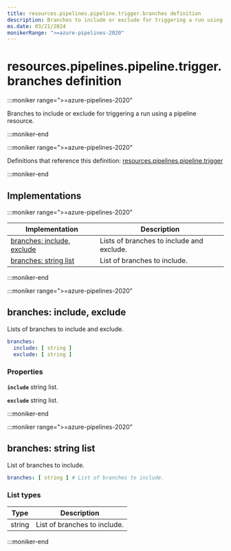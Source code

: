 ```yaml
---
title: resources.pipelines.pipeline.trigger.branches definition
description: Branches to include or exclude for triggering a run using a pipeline resource.
ms.date: 03/21/2024
monikerRange: ">=azure-pipelines-2020"
---
```


# resources.pipelines.pipeline.trigger.branches definition

<!-- :::description::: -->
:::moniker range=">=azure-pipelines-2020"

<!-- :::editable-content name="description"::: -->
Branches to include or exclude for triggering a run using a pipeline resource.
<!-- :::editable-content-end::: -->

:::moniker-end
<!-- :::description-end::: -->

<!-- :::parents::: -->
:::moniker range=">=azure-pipelines-2020"

Definitions that reference this definition: [resources.pipelines.pipeline.trigger](resources-pipelines-pipeline-trigger.md)

:::moniker-end
<!-- :::parents-end::: -->

## Implementations

<!-- :::implementations-list::: -->
:::moniker range=">=azure-pipelines-2020"

| Implementation | Description |
|---|---|
| [branches: include, exclude](#branchesobjectproperties) | Lists of branches to include and exclude. |
| [branches: string list](#branchesstringlist) | List of branches to include. |

:::moniker-end
<!-- :::implementations-list-end::: -->

<!-- :::remarks::: -->
<!-- :::editable-content name="remarks"::: -->
<!-- :::editable-content-end::: -->
<!-- :::remarks-end::: -->

<!-- :::examples::: -->
<!-- :::editable-content name="examples"::: -->
<!-- :::editable-content-end::: -->
<!-- :::examples-end::: -->

<!-- :::implementations::: -->
<!-- :::implementation-item name="branches: object properties"::: -->
<a name="branchesobjectproperties"></a>
<!-- :::objectAnyOf::: -->
:::moniker range=">=azure-pipelines-2020"

<!-- :::implementation-signature::: -->
## branches: include, exclude
<!-- :::implementation-signature-end::: -->

<!-- :::implementation-description::: -->
<!-- :::editable-content name="description"::: -->
Lists of branches to include and exclude.
<!-- :::editable-content-end::: -->
<!-- :::implementation-description-end::: -->

<!-- :::implementation-syntax::: -->
```yaml
branches:
  include: [ string ]
  exclude: [ string ]
```
<!-- :::implementation-syntax-end::: -->

<!-- :::implementation-properties::: -->
### Properties

<!-- :::item name="include"::: -->
**`include`** string list.<br><!-- :::editable-content name="propDescription"::: -->
<!-- :::editable-content-end::: -->
<!-- :::item-end::: -->
<!-- :::item name="exclude"::: -->
**`exclude`** string list.<br><!-- :::editable-content name="propDescription"::: -->
<!-- :::editable-content-end::: -->
<!-- :::item-end::: -->
<!-- :::implementation-properties-end::: -->

:::moniker-end
<!-- :::objectAnyOf-end::: -->

<!-- :::remarks::: -->
<!-- :::editable-content name="remarks"::: -->
<!-- :::editable-content-end::: -->
<!-- :::remarks-end::: -->

<!-- :::examples::: -->
<!-- :::editable-content name="examples"::: -->
<!-- :::editable-content-end::: -->
<!-- :::examples-end::: -->
<!-- :::implementation-item-end::: -->
<!-- :::implementation-item name="branches: string list"::: -->
<a name="branchesstringlist"></a>
<!-- :::arrayAnyOf::: -->
:::moniker range=">=azure-pipelines-2020"

<!-- :::implementation-signature::: -->
## branches: string list
<!-- :::implementation-signature-end::: -->

<!-- :::implementation-description::: -->
<!-- :::editable-content name="description"::: -->
List of branches to include.
<!-- :::editable-content-end::: -->
<!-- :::implementation-description-end::: -->

<!-- :::implementation-syntax::: -->
```yaml
branches: [ string ] # List of branches to include.
```
<!-- :::implementation-syntax-end::: -->

### List types

<!-- :::implementation-list-types::: -->
| Type | Description |
|---|---|
| string | List of branches to include. |
<!-- :::implementation-list-types-end::: -->

:::moniker-end
<!-- :::arrayAnyOf-end::: -->

<!-- :::remarks::: -->
<!-- :::editable-content name="remarks"::: -->
<!-- :::editable-content-end::: -->
<!-- :::remarks-end::: -->

<!-- :::examples::: -->
<!-- :::editable-content name="examples"::: -->
<!-- :::editable-content-end::: -->
<!-- :::examples-end::: -->
<!-- :::implementation-item-end::: -->
<!-- :::implementations-end::: -->

<!-- :::see-also::: -->
<!-- :::editable-content name="seeAlso"::: -->
<!-- :::editable-content-end::: -->
<!-- :::see-also-end::: -->
